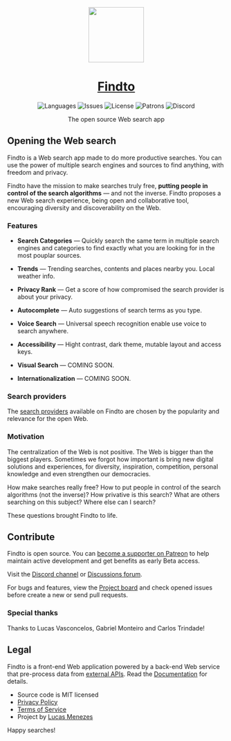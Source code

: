 <div align="center">
<a href="https://findto.app/">
<img height="128" src="https://findto.app/images/findto-logo-color.svg">
</a>
</div>
<h1 align="center">
<a href="https://findto.app/">Findto</a>
</h1>
<p align="center">
<img alt="Languages" src="https://img.shields.io/badge/languages available -1-ffdb56">
<img alt="Issues" src="https://img.shields.io/github/issues/lucasm/findto?color=ff5c5c">
<img alt="License" src="https://img.shields.io/github/license/lucasm/findto?color=37bf5d">
<img alt="Patrons" src="https://img.shields.io/badge/patrons -3-1491de">
<img alt="Discord" src="https://img.shields.io/discord/866829154032812073?color=ff6485">

</p>
<p align="center">
The open source Web search app<br>
</p>


## Opening the Web search

Findto is a Web search app made to do more productive searches. You can use the power of multiple search engines and sources to find anything, with freedom and privacy.

Findto have the mission to make searches truly free, **putting people in control of the search algorithms** — and not the inverse. Findto proposes a new Web search experience, being open and collaborative tool, encouraging diversity and discoverability on the Web.

### Features

- **Search Categories** — Quickly search the same term in multiple search engines and categories to find exactly what you are looking for in the most pouplar sources.

- **Trends** — Trending searches, contents and places nearby you. Local weather info.

- **Privacy Rank** — Get a score of how compromised the search provider is about your privacy.

- **Autocomplete** — Auto suggestions of search terms as you type.

- **Voice Search** — Universal speech recognition enable use voice to search anywhere.

- **Accessibility** — Hight contrast, dark theme, mutable layout and access keys.

- **Visual Search** — COMING SOON.

- **Internationalization** — COMING SOON.

### Search providers

The [search providers](https://github.com/lucasm/findto/wiki/List-of-Search-Providers) available on Findto are chosen by the popularity and relevance for the open Web.

### Motivation


The centralization of the Web is not positive. The Web is bigger than the biggest players. Sometimes we forgot how important is bring new digital solutions and experiences, for diversity, inspiration, competition, personal knowledge and even strengthen our democracies.

How make searches really free? How to put people in control of the search algorithms (not the inverse)? How privative is this search? What are others searching on this subject? Where else can I search?

These questions brought Findto to life.

## Contribute

Findto is open source. You can [become a supporter on Patreon](https://patreon.com/lucasm) to help maintain active development and get benefits as early Beta access.

Visit the [Discord channel](https://discord.gg/JgmDXhGP) or [Discussions forum](https://github.com/lucasm/findto/discussions).

For bugs and features, view the [Project board](https://github.com/lucasm/findto/projects) and check opened issues before create a new or send pull requests.

### Special thanks

 Thanks to Lucas Vasconcelos, Gabriel Monteiro and Carlos Trindade!


## Legal

Findto is a front-end Web application powered by a back-end Web service that pre-process data from [external APIs](https://github.com/lucasm/findto/wiki/List-of-External-APIs). Read the [Documentation](https://github.com/lucasm/findto/wiki) for details.

- Source code is MIT licensed
- [Privacy Policy](https://github.com/lucasm/findto/wiki/Privacy-Policy)
- [Terms of Service](https://github.com/lucasm/findto/wiki/Terms-of-Service)
- Project by [Lucas Menezes](https://lucasm.dev/?utm_source=findto_app)

Happy searches!